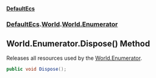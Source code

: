 #### [DefaultEcs](./index.md 'index')
### [DefaultEcs](./DefaultEcs.md 'DefaultEcs').[World](./DefaultEcs-World.md 'DefaultEcs.World').[World.Enumerator](./DefaultEcs-World-Enumerator.md 'DefaultEcs.World.Enumerator')
## World.Enumerator.Dispose() Method
Releases all resources used by the [World.Enumerator](./DefaultEcs-World-Enumerator.md 'DefaultEcs.World.Enumerator').  
```csharp
public void Dispose();
```
